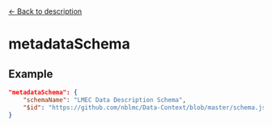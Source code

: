 ---
---

<br>

[← Back to description](./description.html)

# metadataSchema

<template>
    <div v-if="this.peopleLifecycle.description" id = "container">
      <p class="larger-text">{{this.peopleLifecycle.description.properties.metadataSchema.description}}</p>
      <p >Expected Type: <strong>{{this.peopleLifecycle.description.properties.metadataSchema.type}}</strong></p>
    <table id ="property-table">
        <tr>
            <th>Property</th>
            <th>Expected Type</th>
            <th>Constant Value</th>
        </tr>
        <tr v-for="item, index in this.peopleLifecycle.description.properties.metadataSchema.properties" :key="index">
            <td>{{index}}</td>
            <td>{{item.type}}</td>
            <td>{{item.const}}</td>
        </tr>
    </table> 
    </div>
</template>

<script>
import axios from 'axios'


export default {

    data() {
        return {
          schema: [],
          citation: [],
          endpoints: [],
          filterTagging: [],
          documentationHealth: [],
          relatedResources: [],
          peopleLifecycle: [],
        }
    },
    methods: {
        whatsUp(){
          console.log(this.endpoints)
        }
    },
    computed: {
        data() {
            return this.$page.frontmatter
        }
    },
    created() {
        //returns a promise
        axios.get("https://raw.githubusercontent.com/bplmaps/data-description-schema/master/schema.json")
            .then(response => {
                this.schema = response.data.properties
                this.citation = response.data.properties.citation.properties
                this.endpoints = response.data.properties.endpoints
                this.filterTagging = response.data.properties.filterTagging.properties
                this.documentationHealth = response.data.properties.documentationHealth.properties
                this.relatedResources = response.data.properties.relatedResources.properties
                this.peopleLifecycle = response.data.properties.peopleLifecycle.properties
            }).catch(err => {
                console.log(err)
            })
    }
}
</script>

<style lang="stylus">

table#property-table
  width:100%

p.larger-text
  font-size 120%

</style>

## Example 

``` json
"metadataSchema": {
	"schemaName": "LMEC Data Description Schema",
	"$id": "https://github.com/nblmc/Data-Context/blob/master/schema.json"
}
```